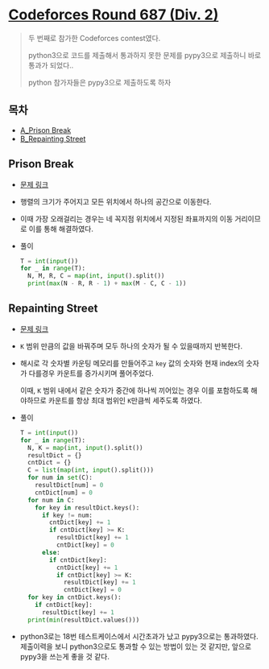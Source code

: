 # [Codeforces Round 687 (Div. 2)](https://codeforces.com/blog/entry/85081)

> 두 번째로 참가한 Codeforces contest였다.
>
> python3으로 코드를 제출해서 통과하지 못한 문제를 pypy3으로 제출하니 바로 통과가 되었다..
>
> python 참가자들은 pypy3으로 제출하도록 하자

## 목차

* [A_Prison Break](#prison-break)
* [B_Repainting Street](#repainting-street)

## Prison Break

* [문제 링크](https://codeforces.com/contest/1457/problem/A)

* 행렬의 크기가 주어지고 모든 위치에서 하나의 공간으로 이동한다.

* 이때 가장 오래걸리는 경우는 네 꼭지점 위치에서 지정된 좌표까지의 이동 거리이므로 이를 통해 해결하였다.

* 풀이

  ```python
  T = int(input())
  for _ in range(T):
    N, M, R, C = map(int, input().split())
    print(max(N - R, R - 1) + max(M - C, C - 1))
  ```

## Repainting Street

* [문제 링크](https://codeforces.com/contest/1457/problem/B)

* `K` 범위 만큼의 값을 바꿔주며 모두 하나의 숫자가 될 수 있을때까지 반복한다.

* 해시로 각 숫자별 카운팅 메모리를 만들어주고 `key` 값의 숫자와 현재 index의 숫자가 다를경우 카운트를 증가시키며 풀어주었다.

  이때, `K` 범위 내에서 같은 숫자가 중간에 하나씩 끼어있는 경우 이를 포함하도록 해야하므로 카운트를 항상 최대 범위인 `K`만큼씩 세주도록 하였다.

* 풀이

  ```python
  T = int(input())
  for _ in range(T):
    N, K = map(int, input().split())
    resultDict = {}
    cntDict = {}
    C = list(map(int, input().split()))
    for num in set(C):
      resultDict[num] = 0
      cntDict[num] = 0
    for num in C:
      for key in resultDict.keys():
        if key != num:
          cntDict[key] += 1
          if cntDict[key] >= K:
            resultDict[key] += 1
            cntDict[key] = 0
        else:
          if cntDict[key]:
            cntDict[key] += 1
            if cntDict[key] >= K:
              resultDict[key] += 1
              cntDict[key] = 0
    for key in cntDict.keys():
      if cntDict[key]:
        resultDict[key] += 1
    print(min(resultDict.values()))
  ```

* python3로는 18번 테스트케이스에서 시간초과가 났고 pypy3으로는 통과하였다. 제출이력을 보니 python3으로도 통과할 수 있는 방법이 있는 것 같지만, 앞으로 pypy3을 쓰는게 좋을 것 같다.

